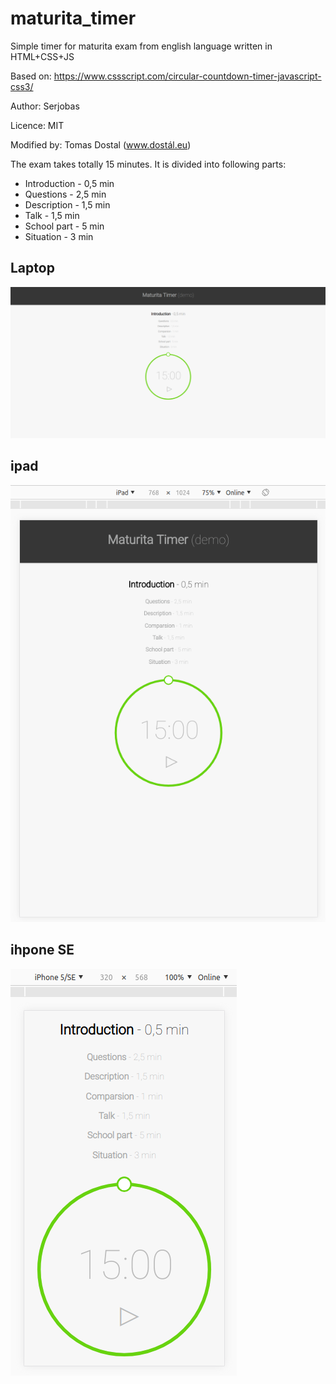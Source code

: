 # maturita_timer
Simple timer for maturita exam from english language written in HTML+CSS+JS

Based on: https://www.cssscript.com/circular-countdown-timer-javascript-css3/

Author: 		Serjobas

Licence: 		MIT

Modified by: 	Tomas Dostal (www.dostál.eu)

The exam takes totally 15 minutes. It is divided into following parts: 
- Introduction - 0,5 min
- Questions - 2,5 min
- Description - 1,5 min
- Talk - 1,5 min
- School part - 5 min
- Situation - 3 min
## Laptop
![picture](https://github.com/tomas-dostal/maturita_timer/blob/master/screenshot_fullscreen_laptop.png)
## ipad
![picture](https://github.com/tomas-dostal/maturita_timer/blob/master/screenshot_ipad.png)
## ihpone SE
![picture](https://github.com/tomas-dostal/maturita_timer/blob/master/screenshot_iphone_SE.png)
